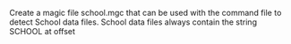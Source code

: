 Create a magic file school.mgc that can be used with the command file to detect School data files. School data files always contain the string SCHOOL at offset 
